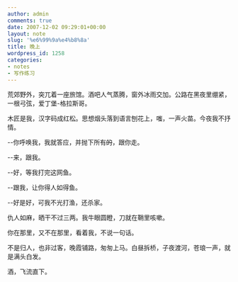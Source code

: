 ```yaml
---
author: admin
comments: true
date: 2007-12-02 09:29:01+00:00
layout: note
slug: '%e6%99%9a%e4%b8%8a'
title: 晚上
wordpress_id: 1258
categories:
- notes
- 写作练习
---
```


荒郊野外，突兀着一座旅馆。酒吧人气蒸腾，窗外冰雨交加。公路在黑夜里绷紧，一根弓弦，爱丁堡-格拉斯哥。

木匠是我，汉字码成红松。思想烟头落到语言刨花上，嗤，一声火苗。今夜我不抒情。

--你呼唤我，我就答应，并抛下所有<del>的</del>，跟你走。

--来，跟我。

--好，等我打完这网鱼。

--跟我，让你得人如得鱼。

--好是好，可我不光打渔，还杀家。

仇人如麻，晒干不过三两。我牛眼圆瞪，刀就在鞘里咳嗽。

你在那里，又不在那里，看着我，不说一句话。

不是归人，也非过客，晚霞铺路，匆匆上马。白昼拆桥，子夜渡河，苍琅一声，就是满头白发。

酒，飞流直下。
